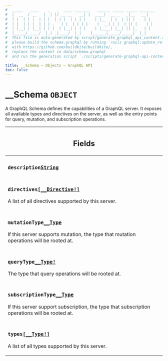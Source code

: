 ```yaml
---
#  _____   ____    _   _  ____ _______   ______ _____ _____ _______
#  |  __  / __   |  | |/ __ __   __| |  ____|  __ _   _|__   __|
#  | |  | | |  | | |  | | |  | | | |    | |__  | |  | || |    | |
#  | |  | | |  | | | . ` | |  | | | |    |  __| | |  | || |    | |
#  | |__| | |__| | | |  | |__| | | |    | |____| |__| || |_   | |
#  |_____/ ____/  |_| _|____/  |_|    |______|_____/_____|  |_|
#  This file is auto-generated by script/generate_graphql_api_content.sh,
#  please build the schema.graphql by running `rails graphql:update_reference_schema`
#  with https://github.com/buildkite/buildkite/,
#  replace the content in data/schema.graphql
#  and run the generation script `./scripts/generate-graphql-api-content.sh`.

title: __Schema – Objects – GraphQL API
toc: false
---
```

<!-- vale off -->
<h1 class="has-pills" data-algolia-exclude>
  __Schema
  <span class="pill pill--object pill--normal-case pill--large"><code>OBJECT</code></span>
</h1>
<!-- vale on -->


A GraphQL Schema defines the capabilities of a GraphQL server. It exposes all available types and directives on the server, as well as the entry points for query, mutation, and subscription operations.

<table class="responsive-table responsive-table--single-column-rows">
  <thead>
    <th>
      <h2 data-algolia-exclude>Fields</h2>
    </th>
  </thead>
  <tbody>
    <tr><td><h3 class="is-small has-pills"><code>description</code><a href="/docs/apis/graphql/schemas/scalar/string" class="pill pill--scalar pill--normal-case pill--medium" title="Go to SCALAR String"><code>String</code></a></h3></td></tr><tr><td><h3 class="is-small has-pills"><code>directives</code><a href="/docs/apis/graphql/schemas/object/__directive" class="pill pill--object pill--normal-case pill--medium" title="Go to OBJECT __Directive"><code>[__Directive!]</code></a></h3><p>A list of all directives supported by this server.</p></td></tr><tr><td><h3 class="is-small has-pills"><code>mutationType</code><a href="/docs/apis/graphql/schemas/object/__type" class="pill pill--object pill--normal-case pill--medium" title="Go to OBJECT __Type"><code>__Type</code></a></h3><p>If this server supports mutation, the type that mutation operations will be rooted at.</p></td></tr><tr><td><h3 class="is-small has-pills"><code>queryType</code><a href="/docs/apis/graphql/schemas/object/__type" class="pill pill--object pill--normal-case pill--medium" title="Go to OBJECT __Type"><code>__Type!</code></a></h3><p>The type that query operations will be rooted at.</p></td></tr><tr><td><h3 class="is-small has-pills"><code>subscriptionType</code><a href="/docs/apis/graphql/schemas/object/__type" class="pill pill--object pill--normal-case pill--medium" title="Go to OBJECT __Type"><code>__Type</code></a></h3><p>If this server support subscription, the type that subscription operations will be rooted at.</p></td></tr><tr><td><h3 class="is-small has-pills"><code>types</code><a href="/docs/apis/graphql/schemas/object/__type" class="pill pill--object pill--normal-case pill--medium" title="Go to OBJECT __Type"><code>[__Type!]</code></a></h3><p>A list of all types supported by this server.</p></td></tr>
  </tbody>
</table>
